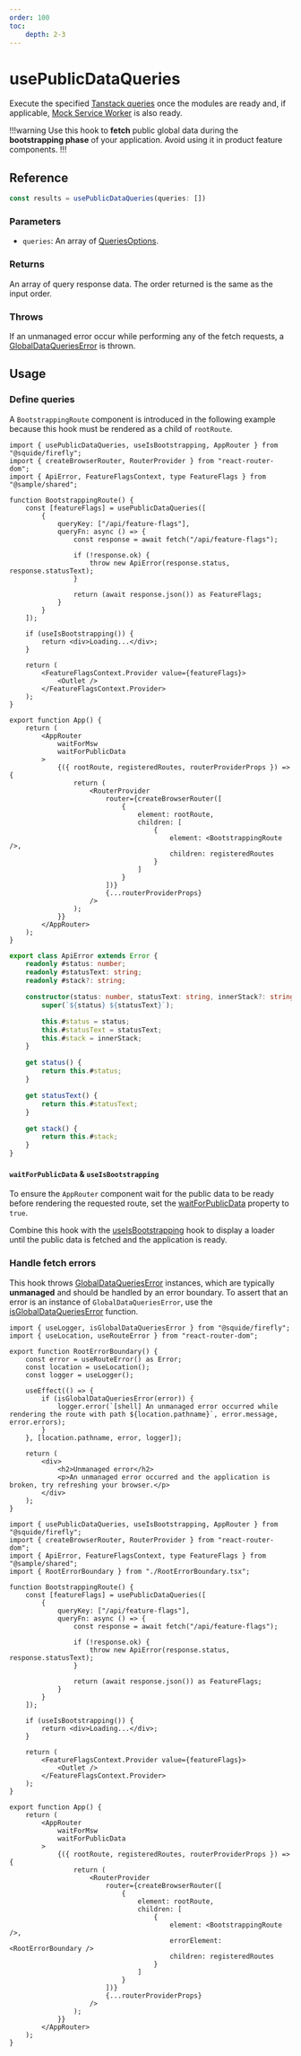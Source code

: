 ```yaml
---
order: 100
toc:
    depth: 2-3
---
```


# usePublicDataQueries

Execute the specified [Tanstack queries](https://tanstack.com/query/latest/docs/framework/react/reference/useQueries) once the modules are ready and, if applicable, [Mock Service Worker](https://mswjs.io/) is also ready.

!!!warning
Use this hook to **fetch** public global data during the **bootstrapping phase** of your application. Avoid using it in product feature components.
!!!

## Reference

```ts
const results = usePublicDataQueries(queries: [])
```

### Parameters

- `queries`: An array of [QueriesOptions](https://tanstack.com/query/latest/docs/framework/react/reference/useQueries).

### Returns

An array of query response data. The order returned is the same as the input order.

### Throws

If an unmanaged error occur while performing any of the fetch requests, a [GlobalDataQueriesError](./isGlobalDataQueriesError.md#globaldataquerieserror) is thrown.

## Usage

### Define queries

A `BootstrappingRoute` component is introduced in the following example because this hook must be rendered as a child of `rootRoute`.

```tsx !#6-19,21-23,36,46 host/src/App.tsx
import { usePublicDataQueries, useIsBootstrapping, AppRouter } from "@squide/firefly";
import { createBrowserRouter, RouterProvider } from "react-router-dom";
import { ApiError, FeatureFlagsContext, type FeatureFlags } from "@sample/shared";

function BootstrappingRoute() {
    const [featureFlags] = usePublicDataQueries([
        {
            queryKey: ["/api/feature-flags"],
            queryFn: async () => {
                const response = await fetch("/api/feature-flags");

                if (!response.ok) {
                    throw new ApiError(response.status, response.statusText);
                }

                return (await response.json()) as FeatureFlags;
            }
        }
    ]);

    if (useIsBootstrapping()) {
        return <div>Loading...</div>;
    }

    return (
        <FeatureFlagsContext.Provider value={featureFlags}>
            <Outlet />
        </FeatureFlagsContext.Provider>
    );
}

export function App() {
    return (
        <AppRouter 
            waitForMsw
            waitForPublicData
        >
            {({ rootRoute, registeredRoutes, routerProviderProps }) => {
                return (
                    <RouterProvider
                        router={createBrowserRouter([
                            {
                                element: rootRoute,
                                children: [
                                    {
                                        element: <BootstrappingRoute />,
                                        children: registeredRoutes
                                    }
                                ]
                            }
                        ])}
                        {...routerProviderProps}
                    />
                );
            }}
        </AppRouter>
    );
}
```

```ts shared/src/apiError.ts
export class ApiError extends Error {
    readonly #status: number;
    readonly #statusText: string;
    readonly #stack?: string;

    constructor(status: number, statusText: string, innerStack?: string) {
        super(`${status} ${statusText}`);

        this.#status = status;
        this.#statusText = statusText;
        this.#stack = innerStack;
    }

    get status() {
        return this.#status;
    }

    get statusText() {
        return this.#statusText;
    }

    get stack() {
        return this.#stack;
    }
}
```

#### `waitForPublicData` & `useIsBootstrapping`

To ensure the `AppRouter` component wait for the public data to be ready before rendering the requested route, set the [waitForPublicData](../reference/routing/appRouter.md#delay-rendering-until-the-public-data-is-ready) property to `true`.

Combine this hook with the [useIsBootstrapping](../reference/routing/useIsBootstrapping.md) hook to display a loader until the public data is fetched and the application is ready.

### Handle fetch errors

This hook throws [GlobalDataQueriesError](./isGlobalDataQueriesError.md#globaldataquerieserror) instances, which are typically **unmanaged** and should be handled by an error boundary. To assert that an error is an instance of `GlobalDataQueriesError`, use the [isGlobalDataQueriesError](./isGlobalDataQueriesError.md) function.

```tsx !#10 host/src/RootErrorBoundary.tsx
import { useLogger, isGlobalDataQueriesError } from "@squide/firefly";
import { useLocation, useRouteError } from "react-router-dom";

export function RootErrorBoundary() {
    const error = useRouteError() as Error;
    const location = useLocation();
    const logger = useLogger();

    useEffect(() => {
        if (isGlobalDataQueriesError(error)) {
            logger.error(`[shell] An unmanaged error occurred while rendering the route with path ${location.pathname}`, error.message, error.errors);
        }
    }, [location.pathname, error, logger]);

    return (
        <div>
            <h2>Unmanaged error</h2>
            <p>An unmanaged error occurred and the application is broken, try refreshing your browser.</p>
        </div>
    );
}
```

```tsx !#48 host/src/App.tsx
import { usePublicDataQueries, useIsBootstrapping, AppRouter } from "@squide/firefly";
import { createBrowserRouter, RouterProvider } from "react-router-dom";
import { ApiError, FeatureFlagsContext, type FeatureFlags } from "@sample/shared";
import { RootErrorBoundary } from "./RootErrorBoundary.tsx";

function BootstrappingRoute() {
    const [featureFlags] = usePublicDataQueries([
        {
            queryKey: ["/api/feature-flags"],
            queryFn: async () => {
                const response = await fetch("/api/feature-flags");

                if (!response.ok) {
                    throw new ApiError(response.status, response.statusText);
                }

                return (await response.json()) as FeatureFlags;
            }
        }
    ]);

    if (useIsBootstrapping()) {
        return <div>Loading...</div>;
    }

    return (
        <FeatureFlagsContext.Provider value={featureFlags}>
            <Outlet />
        </FeatureFlagsContext.Provider>
    );
}

export function App() {
    return (
        <AppRouter 
            waitForMsw
            waitForPublicData
        >
            {({ rootRoute, registeredRoutes, routerProviderProps }) => {
                return (
                    <RouterProvider
                        router={createBrowserRouter([
                            {
                                element: rootRoute,
                                children: [
                                    {
                                        element: <BootstrappingRoute />,
                                        errorElement: <RootErrorBoundary />
                                        children: registeredRoutes
                                    }
                                ]
                            }
                        ])}
                        {...routerProviderProps}
                    />
                );
            }}
        </AppRouter>
    );
}
```

